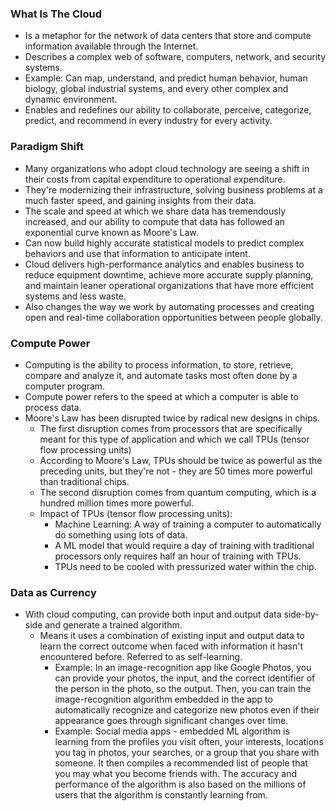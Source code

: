 ###  What Is The Cloud
* Is a metaphor for the network of data centers that store and compute information available through the Internet.
* Describes a complex web of software, computers, network, and security systems. 
* Example: Can map, understand, and predict human behavior, human biology, global industrial systems, and every other complex and dynamic environment.
* Enables and redefines our ability to collaborate, perceive, categorize, predict, and recommend in every industry for every activity. 

###  Paradigm Shift
* Many organizations who adopt cloud technology are seeing a shift in their costs from capital expenditure to operational expenditure.
* They're modernizing their infrastructure, solving business problems at a much faster speed, and gaining insights from their data.
* The scale and speed at which we share data has tremendously increased, and our ability to compute that data has followed an exponential curve known as Moore's Law.
* Can now build highly accurate statistical models to predict complex behaviors and use that information to anticipate intent.
* Cloud delivers high-performance analytics and enables business to reduce equipment downtime, achieve more accurate supply planning, and maintain leaner operational organizations that have more efficient systems and less waste.
* Also changes the way we work by automating processes and creating open and real-time collaboration opportunities between people globally. 

### Compute Power
* Computing is the ability to process information, to store, retrieve, compare and analyze it, and automate tasks most often done by a computer program.
* Compute power refers to the speed at which a computer is able to process data.
* Moore's Law has been disrupted twice by radical new designs in chips.
    * The first disruption comes from processors that are specifically meant for this type of application and which we call TPUs (tensor flow processing units)
    * According to Moore's Law, TPUs should be twice as powerful as the preceding units, but they're not - they are 50 times more powerful than traditional chips.
    * The second disruption comes from quantum computing, which is a hundred million times more powerful. 
  * Impact of TPUs (tensor flow processing units):
      * Machine Learning: A way of training a computer to automatically do something using lots of data.
      * A ML model that would require a day of training with traditional processors only requires half an hour of training with TPUs. 
      * TPUs need to be cooled with pressurized water within the chip.

### Data as Currency
* With cloud computing, can provide both input and output data side-by-side and generate a trained algorithm.
    * Means it uses a combination of existing input and output data to learn the correct outcome when faced with information it hasn't encountered before. Referred to as self-learning.
        * Example: In an image-recognition app like Google Photos, you can provide your photos, the input, and the correct identifier of the person in the photo, so the output. Then, you can train the image-recognition algorithm embedded in the app to automatically recognize and categorize new photos even if their appearance goes through significant changes over time. 
        * Example: Social media apps - embedded ML algorithm is learning from the profiles you visit often, your interests, locations you tag in photos, your searches, or a group that you share with someone. It then compiles a recommended list of people that you may what you become friends with. The accuracy and performance of the algorithm is also based on the millions of users that the algorithm is constantly learning from. 

          
      


 

  




